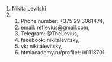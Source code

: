 1. Nikita Levitski
2. 
    1. Phone number: +375 29 3061474,
    2. email: reflevius@gmail.com,
    3. Telegram: @TheLevius,
    4. facebook: nikitalevitsky,
    5. vk: nikitalevitsky,
    6. htmlacademy.ru/profile/: id1118701.